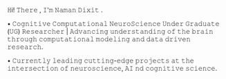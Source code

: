 𝙷i! 
𝚃𝚑𝚎𝚛𝚎 , 𝙸'𝚖 𝙽𝚊𝚖𝚊𝚗 𝙳𝚒𝚡𝚒𝚝 . 

• 𝙲𝚘𝚐𝚗𝚒𝚝𝚒𝚟𝚎 𝙲𝚘𝚖𝚙𝚞𝚝𝚊𝚝𝚒𝚘𝚗𝚊𝚕 𝙽𝚎𝚞𝚛𝚘𝚂𝚌𝚒𝚎𝚗𝚌𝚎 𝚄𝚗𝚍𝚎𝚛 𝙶𝚛𝚊𝚍𝚞𝚊𝚝𝚎 (𝚄𝙶) 𝚁𝚎𝚜𝚎𝚊𝚛𝚌𝚑𝚎𝚛 | 𝙰𝚍𝚟𝚊𝚗𝚌𝚒𝚗𝚐 𝚞𝚗𝚍𝚎𝚛𝚜𝚝𝚊𝚗𝚍𝚒𝚗𝚐 𝚘𝚏 𝚝𝚑𝚎 𝚋𝚛𝚊𝚒𝚗 𝚝𝚑𝚛𝚘𝚞𝚐𝚑 𝚌𝚘𝚖𝚙𝚞𝚝𝚊𝚝𝚒𝚘𝚗𝚊𝚕 𝚖𝚘𝚍𝚎𝚕𝚒𝚗𝚐 𝚊𝚗𝚍 𝚍𝚊𝚝𝚊 𝚍𝚛𝚒𝚟𝚎𝚗 𝚛𝚎𝚜𝚎𝚊𝚛𝚌𝚑. 

• 𝙲𝚞𝚛𝚛𝚎𝚗𝚝𝚕𝚢 𝚕𝚎𝚊𝚍𝚒𝚗𝚐 𝚌𝚞𝚝𝚝𝚒𝚗𝚐-𝚎𝚍𝚐𝚎 𝚙𝚛𝚘𝚓𝚎𝚌𝚝𝚜 𝚊𝚝 𝚝𝚑𝚎 𝚒𝚗𝚝𝚎𝚛𝚜𝚎𝚌𝚝𝚒𝚘𝚗 𝚘𝚏 𝚗𝚎𝚞𝚛𝚘𝚜𝚌𝚒𝚎𝚗𝚌𝚎, 𝙰𝙸 𝚗𝚍 𝚌𝚘𝚐𝚗𝚒𝚝𝚒𝚟𝚎 𝚜𝚌𝚒𝚎𝚗𝚌𝚎. 
